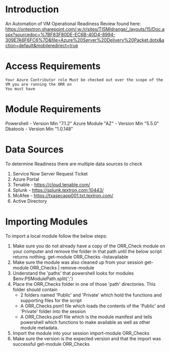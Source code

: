 # Introduction 
An Automation of VM Operational Readiness Review found here:
https://ontextron.sharepoint.com/:w:/r/sites/TISMidrange/_layouts/15/Doc.aspx?sourcedoc=%7BF83F80DE-EC6B-40D4-8994-309E7A6F6FC6%7D&file=Azure%20Server%20Delivery%20Packet.dotx&action=default&mobileredirect=true

# Access Requirements
    Your Azure Contributor role Must be checked out over the scope of the VM you are running the ORR on
    You must have 

# Module Requirements
 Powershell - Version Min "7.1.2"
 Azure Module "AZ" - Version Min "5.5.0"
 Dbatools - Version Min "1.0.148"

# Data Sources
To determine Readiness there are multiple data sources to check 
1.	Service Now Server Request Ticket
2.  Azure Portal
3.	Tenable - https://cloud.tenable.com/ 
4.	Splunk - https://splunk.textron.com:10443/
5.	McAfee - https://txasecapp001.txt.textron.com/
6.  Active Directory

# Importing Modules
To import a local module follow the below steps: 
1. Make sure you do not already have a copy of the ORR_Check module on your computer and remove the folder in that path until the below script returns nothing. 
    get-module ORR_Checks -listavailable
2. Make sure the module was also cleaned up from your session
    get-module ORR_Checks | remove-module
3. Understand the 'paths' that powershell looks for modules
    $env:PSModulePath.split(';')
4. Place the ORR_Checks folder in one of those 'path' directories. This folder should contain 
    - 2 folders named 'Public' and 'Private' which hold the functions and supporting files for the script
    - A ORR_Checks.psm1 file which loads the contents of the 'Public' and 'Private' folder into the session
    - A ORR_Checks.psd1 file which is the module manifest and tells powershell which functions to make available as well as other module metadata. 
5. Import the module into your session
    import-module ORR_Checks
6. Make sure the version is the expected version and that the import was successful
    get-module ORR_Checks

